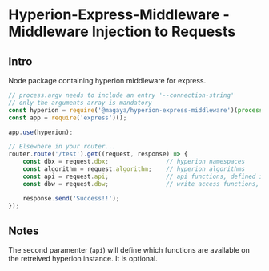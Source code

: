 # Hyperion-Express-Middleware - Middleware Injection to Requests

## Intro
Node package containing hyperion middleware for express.

```js
// process.argv needs to include an entry '--connection-string'
// only the arguments array is mandatory
const hyperion = require('@magaya/hyperion-express-middleware')(process.argv, 'optionalApiName');
const app = require('express')();

app.use(hyperion);

// Elsewhere in your router...
router.route('/test').get((request, response) => {
    const dbx = request.dbx;                // hyperion namespaces
    const algorithm = request.algorithm;    // hyperion algorithms
    const api = request.api;                // api functions, defined if an API was requested
    const dbw = request.dbw;                // write access functions, save and edit

    response.send('Success!!');
});
```

## Notes
The second paramenter (`api`) will define which functions are available on the retreived hyperion instance. It is optional.